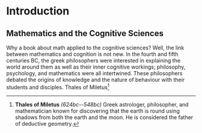 # Introduction
## Mathematics and the Cognitive Sciences
Why a book about math applied to the cognitive sciences? Well, the link between mathematics and cognition is not new.  In the fourth and fifth centuries BC, the greek philosophers were interested in explaining the world around them as well as their inner cognitive workings; philosophy, psychology, and mathematics were all intertwined. These philosophers debated the origins of knowledge and the nature of behaviour with their students and disciples. Thales of Miletus[^1] 




[^1]: **Thales of Miletus** _(624bc--548bc)_ Greek astrologer, philosopher, and mathematician known for discovering that the earth is round using shadows from both the earth and the moon. He is considered the father of deductive geometry.